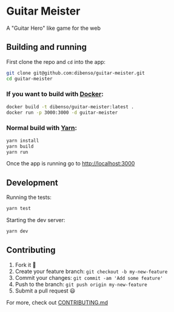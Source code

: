 # Guitar Meister
A "Guitar Hero" like game for the web
## Building and running
First clone the repo and `cd` into the app:     
```sh
git clone git@github.com:dibenso/guitar-meister.git
cd guitar-meister
```
### If you want to build with [Docker](https://www.docker.com/):
```sh
docker build -t dibenso/guitar-meister:latest .
docker run -p 3000:3000 -d guitar-meister
```
### Normal build with [Yarn](https://yarnpkg.com/):
```sh
yarn install
yarn build
yarn run
```
Once the app is running go to [http://localhost:3000](http://localhost:3000)
## Development
Running the tests:
```sh
yarn test
```
Starting the dev server:
```sh
yarn dev
```
## Contributing
1. Fork it :fork_and_knife:
2. Create your feature branch: `git checkout -b my-new-feature`
3. Commit your changes: `git commit -am 'Add some feature'`
4. Push to the branch: `git push origin my-new-feature`
5. Submit a pull request :smiley:

For more, check out [CONTRIBUTING.md](https://github.com/dibenso/guitar-meister/blob/main/CONTRIBUTING.md)

